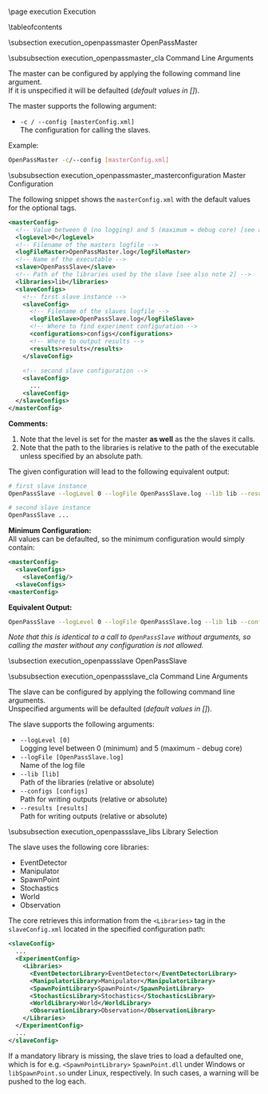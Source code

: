 \page execution Execution

\tableofcontents


\subsection execution_openpassmaster OpenPassMaster

\subsubsection execution_openpassmaster_cla Command Line Arguments

The master can be configured by applying the following command line argument.  
If it is unspecified it will be defaulted (*default values in []*).

The master supports the following argument:

* `-c / --config [masterConfig.xml]`  
  The configuration for calling the slaves.

Example:  
```bash
OpenPassMaster -c/--config [masterConfig.xml]
```

\subsubsection execution_openpassmaster_masterconfiguration Master Configuration

The following snippet shows the `masterConfig.xml` with the default values for the optional tags.

```xml
<masterConfig>
  <!-- Value between 0 (no logging) and 5 (maximum = debug core) [see also note 1]-->
  <logLevel>0</logLevel>
  <!-- Filename of the masters logfile -->
  <logFileMaster>OpenPassMaster.log</logFileMaster>
  <!-- Name of the executable -->
  <slave>OpenPassSlave</slave>
  <!-- Path of the libraries used by the slave [see also note 2] -->
  <libraries>lib</libraries>
  <slaveConfigs>
    <!-- first slave instance -->
    <slaveConfig>
      <!-- Filename of the slaves logfile --> 
      <logFileSlave>OpenPassSlave.log</logFileSlave>
      <!-- Where to find experiment configuration -->
      <configurations>configs</configurations>
      <!-- Where to output results -->
      <results>results</results>
    </slaveConfig>
    
    <!-- second slave configuration -->
    <slaveConfig>
      ... 
    <slaveConfig>      
  </slaveConfigs>
</masterConfig>
```
__Comments:__  
1. Note that the level is set for the master __as well__ as the the slaves it calls.  
2. Note that the path to the libraries is relative to the path of the executable unless specified by an absolute path.

The given configuration will lead to the following equivalent output:
```bash
# first slave instance
OpenPassSlave --logLevel 0 --logFile OpenPassSlave.log --lib lib --results results --configs configs

# second slave instance
OpenPassSlave ...
```

__Minimum Configuration:__  
All values can be defaulted, so the minimum configuration would simply contain:
```xml
<masterConfig>
  <slaveConfigs>
    <slaveConfig/>
  <slaveConfigs>
<masterConfig>
```

__Equivalent Output:__
```bash
OpenPassSlave --logLevel 0 --logFile OpenPassSlave.log --lib lib --configs configs --results results
```

_Note that this is identical to a call to `OpenPassSlave` without arguments, so calling the master without any configuration is not allowed._

\subsection execution_openpassslave OpenPassSlave

\subsubsection execution_openpassslave_cla Command Line Arguments

The slave can be configured by applying the following command line arguments.  
Unspecified arguments will be defaulted (*default values in []*).

The slave supports the following arguments:

* `--logLevel [0]`  
  Logging level between 0 (minimum) and 5 (maximum - debug core)
* `--logFile [OpenPassSlave.log]`  
  Name of the log file
* `--lib [lib]`  
  Path of the libraries (relative or absolute)
* `--configs [configs]`  
  Path for writing outputs (relative or absolute)
* `--results [results]`  
  Path for writing outputs (relative or absolute)

\subsubsection execution_openpassslave_libs Library Selection

The slave uses the following core libraries:

* EventDetector
* Manipulator
* SpawnPoint
* Stochastics
* World
* Observation

The core retrieves this information from the `<Libraries>` tag in the `slaveConfig.xml` located in the specified configuration path:

```xml
<slaveConfig>
  ...
  <ExperimentConfig>
    <Libraries>
      <EventDetectorLibrary>EventDetector</EventDetectorLibrary>
      <ManipulatorLibrary>Manipulator</ManipulatorLibrary>
      <SpawnPointLibrary>SpawnPoint</SpawnPointLibrary>
      <StochasticsLibrary>Stochastics</StochasticsLibrary>
      <WorldLibrary>World</WorldLibrary>
      <ObservationLibrary>Observation</ObservationLibrary>
    </Libraries>
  </ExperimentConfig>
  ...
</slaveConfig>
```

If a mandatory library is missing, the slave tries to load a defaulted one, which is for e.g. `<SpawnPointLibrary>` `SpawnPoint.dll` under Windows or `libSpawnPoint.so` under Linux, respectively.
In such cases, a warning will be pushed to the log each.
